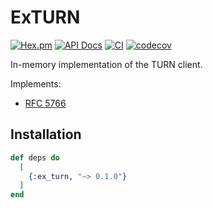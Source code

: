 # ExTURN

[![Hex.pm](https://img.shields.io/hexpm/v/ex_turn.svg)](https://hex.pm/packages/ex_turn)
[![API Docs](https://img.shields.io/badge/api-docs-yellow.svg?style=flat)](https://hexdocs.pm/ex_turn)
[![CI](https://img.shields.io/github/actions/workflow/status/elixir-webrtc/ex_turn/ci.yml?logo=github&label=CI)](https://github.com/elixir-webrtc/ex_turn/actions/workflows/ci.yml)
[![codecov](https://codecov.io/gh/elixir-webrtc/ex_turn/graph/badge.svg?token=VPsTinh1BK)](https://codecov.io/gh/elixir-webrtc/ex_turn)

In-memory implementation of the TURN client.

Implements:
* [RFC 5766](https://datatracker.ietf.org/doc/html/rfc5766)

## Installation

```elixir
def deps do
  [
    {:ex_turn, "~> 0.1.0"}
  ]
end
```